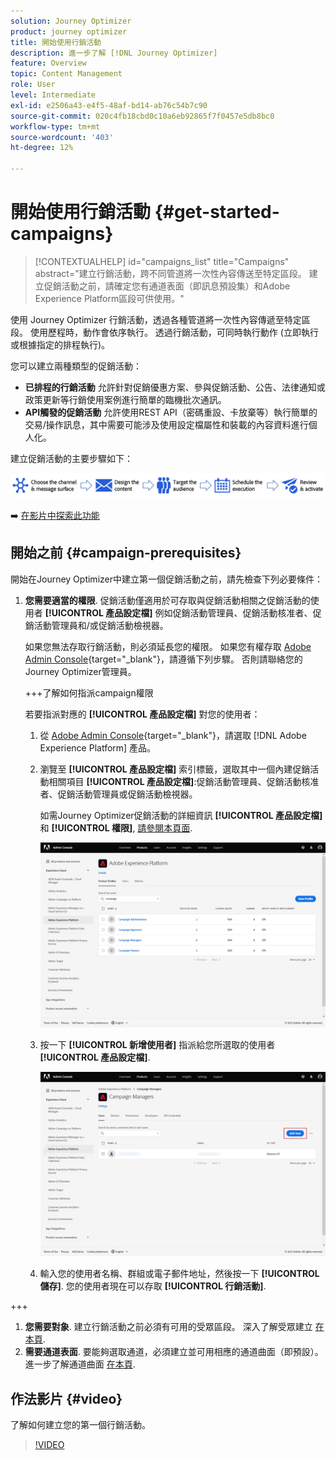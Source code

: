 ```yaml
---
solution: Journey Optimizer
product: journey optimizer
title: 開始使用行銷活動
description: 進一步了解 [!DNL Journey Optimizer]
feature: Overview
topic: Content Management
role: User
level: Intermediate
exl-id: e2506a43-e4f5-48af-bd14-ab76c54b7c90
source-git-commit: 020c4fb18cbd0c10a6eb92865f7f0457e5db8bc0
workflow-type: tm+mt
source-wordcount: '403'
ht-degree: 12%

---
```


# 開始使用行銷活動 {#get-started-campaigns}

>[!CONTEXTUALHELP]
>id="campaigns_list"
>title="Campaigns"
>abstract="建立行銷活動，跨不同管道將一次性內容傳送至特定區段。 建立促銷活動之前，請確定您有通道表面（即訊息預設集）和Adobe Experience Platform區段可供使用。"

使用 Journey Optimizer 行銷活動，透過各種管道將一次性內容傳遞至特定區段。 使用歷程時，動作會依序執行。 透過行銷活動，可同時執行動作 (立即執行或根據指定的排程執行)。

您可以建立兩種類型的促銷活動：

* **已排程的行銷活動** 允許針對促銷優惠方案、參與促銷活動、公告、法律通知或政策更新等行銷使用案例進行簡單的臨機批次通訊。
* **API觸發的促銷活動** 允許使用REST API（密碼重設、卡放棄等）執行簡單的交易/操作訊息，其中需要可能涉及使用設定檔屬性和裝載的內容資料進行個人化。

建立促銷活動的主要步驟如下：

![](assets/create-campaign-process.png)

➡️ [在影片中探索此功能](#video)

## 開始之前 {#campaign-prerequisites}

開始在Journey Optimizer中建立第一個促銷活動之前，請先檢查下列必要條件：

1. **您需要適當的權限**. 促銷活動僅適用於可存取與促銷活動相關之促銷活動的使用者 **[!UICONTROL 產品設定檔]** 例如促銷活動管理員、促銷活動核准者、促銷活動管理員和/或促銷活動檢視器。

   如果您無法存取行銷活動，則必須延長您的權限。 如果您有權存取 [Adobe Admin Console](https://adminconsole.adobe.com/){target=&quot;_blank&quot;}，請遵循下列步驟。 否則請聯絡您的Journey Optimizer管理員。

   +++了解如何指派campaign權限

   若要指派對應的 **[!UICONTROL 產品設定檔]** 對您的使用者：

   1. 從 [Adobe Admin Console](https://adminconsole.adobe.com/){target=&quot;_blank&quot;}，請選取 [!DNL Adobe Experience Platform] 產品。

   1. 瀏覽至 **[!UICONTROL 產品設定檔]** 索引標籤，選取其中一個內建促銷活動相關項目 **[!UICONTROL 產品設定檔]**:促銷活動管理員、促銷活動核准者、促銷活動管理員或促銷活動檢視器。

      如需Journey Optimizer促銷活動的詳細資訊 **[!UICONTROL 產品設定檔]** 和 **[!UICONTROL 權限]**, [請參閱本頁面](../administration/ootb-product-profiles.md).

      ![](assets/do-not-localize/admin_1.png)

   1. 按一下 **[!UICONTROL 新增使用者]** 指派給您所選取的使用者 **[!UICONTROL 產品設定檔]**.

      ![](assets/do-not-localize/admin_2.png)

   1. 輸入您的使用者名稱、群組或電子郵件地址，然後按一下 **[!UICONTROL 儲存]**.
   您的使用者現在可以存取 **[!UICONTROL 行銷活動]**.

+++

1. **您需要對象**. 建立行銷活動之前必須有可用的受眾區段。 深入了解受眾建立 [在本頁](../segment/about-segments.md).
1. **需要通道表面**. 要能夠選取通道，必須建立並可用相應的通道曲面（即預設）。 進一步了解通道曲面 [在本頁](../configuration/channel-surfaces.md).

## 作法影片 {#video}

了解如何建立您的第一個行銷活動。

>[!VIDEO](https://video.tv.adobe.com/v/346680?quality=12)
